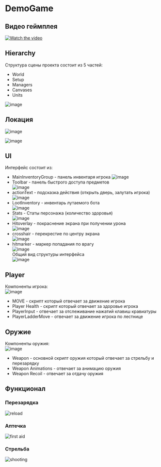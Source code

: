 # DemoGame
## Видео геймплея
[![Watch the video](http://img.youtube.com/vi/J-FP1Vwp6-M/0.jpg)](https://youtu.be/J-FP1Vwp6-M)

## Hierarchy
Структура сцены проекта состоит из 5 частей:
* World
* Setup
* Managers
* Canvases
* Units
  
![image](https://github.com/user-attachments/assets/c415191d-7112-4b83-a770-b62d50008f85)


## Локация 
![image](https://github.com/user-attachments/assets/228053ed-cac7-409f-87ac-d0afe1ddb052)

![image](https://github.com/user-attachments/assets/411bc48c-dc18-49db-a24f-73a48740e450)


## UI
Интерфейс состоит из:
* MainInventoryGroup - панель инвентаря игрока
  ![image](https://github.com/user-attachments/assets/7353f8bc-a24e-48f9-a900-16cb39a6e5b6)
* Toolbar - панель быстрого доступа предметов<br>
  ![image](https://github.com/user-attachments/assets/d020289d-3c7d-4b86-be58-451cd9da4ce2)
* actionText - подсказка действия (открыть дверь, залутать игрока)<br>
![image](https://github.com/user-attachments/assets/a8c6e90f-4101-433a-be40-1625cadf27d0)
* LootInventory - инвентарь лутаемого бота<br>
![image](https://github.com/user-attachments/assets/e489807d-53e2-402f-b60b-a1c2b6e9f737)
* Stats - Статы персонажа (количество здоровья)<br>
![image](https://github.com/user-attachments/assets/a13d7014-fc8f-419f-a43e-3bd7e3adeda4)
* Hitoverlay - покраснение экрана при получении урона<br>
![image](https://github.com/user-attachments/assets/83de3dc6-031b-4f0f-a9ef-205d15aefcde)
* crosshair - перекрестие по центру экрана<br>
![image](https://github.com/user-attachments/assets/5a8bdd37-952c-4536-9ddb-193338e223a8)
* hitmarker - маркер попадания по врагу<br>
![image](https://github.com/user-attachments/assets/9cd7684c-0fc8-4b2c-9878-6da385663460)
<br>Общий вид структуры интерфейса<br>
![image](https://github.com/user-attachments/assets/704de67a-1bc4-42d3-b5f6-6d2b9cd3104d)

## Player
Компоненты игрока:<br>
![image](https://github.com/Dyshakov/DemoGame/assets/91851290/4947e7dd-41ec-4fc7-acd0-97bff35c0ea2)

* MOVE - скрипт который отвечает за движение игрока
* Player Health - скрипт который отвечает за здоровье игрока
* PlayerInput - отвечает за отслеживание нажатий клавиш кравиатуры
* PlayerLadderMove - отвечает за движение игрока по лестнице

## Оружие
Компоненты оружия: <br>
![image](https://github.com/Dyshakov/DemoGame/assets/91851290/a2b18298-b331-41ce-bf83-4054bc4be935)

* Weapon - основной скрипт оружия который отвечает за стрельбу и перезарядку
* Weapon Animations - отвечает за анимацию оружия
* Weapon Recoil - отвечает за отдачу оружия

## Функционал

### Перезарядка
![reload](https://github.com/Dyshakov/DemoGame/assets/91851290/fb3f1fba-46e6-4094-b9d0-3df2c00929fd)

### Аптечка

![first aid](https://github.com/Dyshakov/DemoGame/assets/91851290/08ecb245-4708-4eec-b6b1-0b3bcd9d906b)

### Стрельба

![shooting](https://github.com/Dyshakov/DemoGame/assets/91851290/ab09b281-429d-44be-bbbe-f643d5912833)




